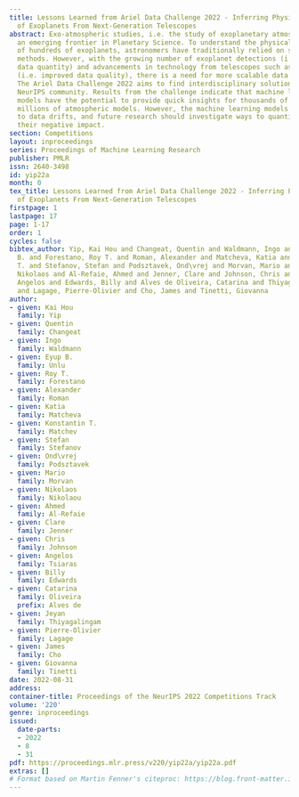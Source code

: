 ```yaml
---
title: Lessons Learned from Ariel Data Challenge 2022 - Inferring Physical Properties
  of Exoplanets From Next-Generation Telescopes
abstract: Exo-atmospheric studies, i.e. the study of exoplanetary atmospheres, is
  an emerging frontier in Planetary Science. To understand the physical properties
  of hundreds of exoplanets, astronomers have traditionally relied on sampling-based
  methods. However, with the growing number of exoplanet detections (i.e. increased
  data quantity) and advancements in technology from telescopes such as JWST and Ariel
  (i.e. improved data quality), there is a need for more scalable data analysis techniques.
  The Ariel Data Challenge 2022 aims to find interdisciplinary solutions from the
  NeurIPS community. Results from the challenge indicate that machine learning (ML)
  models have the potential to provide quick insights for thousands of planets and
  millions of atmospheric models. However, the machine learning models are not immune
  to data drifts, and future research should investigate ways to quantify and mitigate
  their negative impact.
section: Competitions
layout: inproceedings
series: Proceedings of Machine Learning Research
publisher: PMLR
issn: 2640-3498
id: yip22a
month: 0
tex_title: Lessons Learned from Ariel Data Challenge 2022 - Inferring Physical Properties
  of Exoplanets From Next-Generation Telescopes
firstpage: 1
lastpage: 17
page: 1-17
order: 1
cycles: false
bibtex_author: Yip, Kai Hou and Changeat, Quentin and Waldmann, Ingo and Unlu, Eyup
  B. and Forestano, Roy T. and Roman, Alexander and Matcheva, Katia and Matchev, Konstantin
  T. and Stefanov, Stefan and Podsztavek, Ond\vrej and Morvan, Mario and Nikolaou,
  Nikolaos and Al-Refaie, Ahmed and Jenner, Clare and Johnson, Chris and Tsiaras,
  Angelos and Edwards, Billy and Alves de Oliveira, Catarina and Thiyagalingam, Jeyan
  and Lagage, Pierre-Olivier and Cho, James and Tinetti, Giovanna
author:
- given: Kai Hou
  family: Yip
- given: Quentin
  family: Changeat
- given: Ingo
  family: Waldmann
- given: Eyup B.
  family: Unlu
- given: Roy T.
  family: Forestano
- given: Alexander
  family: Roman
- given: Katia
  family: Matcheva
- given: Konstantin T.
  family: Matchev
- given: Stefan
  family: Stefanov
- given: Ond\vrej
  family: Podsztavek
- given: Mario
  family: Morvan
- given: Nikolaos
  family: Nikolaou
- given: Ahmed
  family: Al-Refaie
- given: Clare
  family: Jenner
- given: Chris
  family: Johnson
- given: Angelos
  family: Tsiaras
- given: Billy
  family: Edwards
- given: Catarina
  family: Oliveira
  prefix: Alves de
- given: Jeyan
  family: Thiyagalingam
- given: Pierre-Olivier
  family: Lagage
- given: James
  family: Cho
- given: Giovanna
  family: Tinetti
date: 2022-08-31
address:
container-title: Proceedings of the NeurIPS 2022 Competitions Track
volume: '220'
genre: inproceedings
issued:
  date-parts:
  - 2022
  - 8
  - 31
pdf: https://proceedings.mlr.press/v220/yip22a/yip22a.pdf
extras: []
# Format based on Martin Fenner's citeproc: https://blog.front-matter.io/posts/citeproc-yaml-for-bibliographies/
---
```

